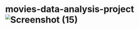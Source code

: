 # movies-data-analysis-project![Screenshot (15)](https://github.com/user-attachments/assets/85557164-5055-4bc5-add0-c5ef94b847b8)
